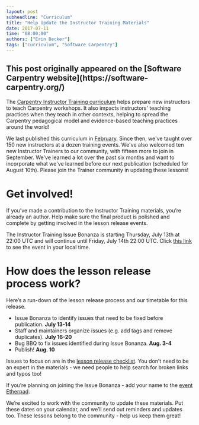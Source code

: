 ```yaml
---
layout: post
subheadline: "Curriculum"
title: "Help Update the Instructor Training Materials"
date: 2017-07-11
time: "08:00:00"
authors: ["Erin Becker"]
tags: ["curriculum", "Software Carpentry"]
---
```


<h2>This post originally appeared on the [Software Carpentry website](https://software-carpentry.org/)</h2>

The [Carpentry Instructor Training curriculum](http://swcarpentry.github.io/instructor-training/) helps prepare new instructors to teach Carpentry workshops. It 
also impacts instructors' teaching practices when they teach in other contexts, helping to spread the 
Carpentry pedagogical model and evidence-based teaching practices around the world!

We last published this curriculum in [February](https://zenodo.org/record/278229#.WWUUZtPyuEI). Since then,
we've taught over 150 new instructors at a dozen training events. We've also welcomed ten new Instructor 
Trainers to our community, with fifteen more to join in September. We've learned a lot over the past six months and want to incorporate what we've learned before our next
publication (scheduled for August 10th). Please join the Trainer community in updating these lessons!

# Get involved!  
If you’ve made a contribution to the Instructor Training materials, you’re already an author. Help make 
sure the final product is polished and complete by getting involved in the lesson release events. 

The Instructor Training Issue Bonanza is starting Thursday, 
July 13th at 22:00 UTC and will continue until Friday, July 14th 22:00 UTC. Click [this link](https://tinyurl.com/yazoyg6k) to see the event in your local time.
 
# How does the lesson release process work?   
Here’s a run-down of the lesson release process and our timetable for this release.  
- Issue Bonanza to identify issues that need to be fixed before publication. **July 13-14**  
- Staff and maintainers organize issues (e.g. add tags and remove duplicates). **July 16-20**  
- Bug BBQ to fix issues identified during Issue Bonanza. **Aug. 3-4**  
- Publish! **Aug. 10**  

Issues to focus on are in the 
[lesson release checklist](https://github.com/datacarpentry/lesson-release/blob/master/release-checklist.md). 
You don’t need to be an expert in the materials - we need people to help search for broken links 
and typos too!

If you’re planning on joining the Issue Bonanza - add your name to the [event Etherpad](http://pad.software-carpentry.org/instructor-training-issue-bonanza). 

We’re excited to work with the community to update these materials. Put these dates on your calendar, and we’ll 
send out reminders and updates too. These lessons belong to the community - help us keep them great!



